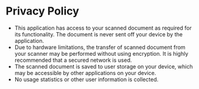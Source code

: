 # Privacy Policy
- This application has access to your scanned document as required for its functionality. The document is never sent off your device by the application.
- Due to hardware limitations, the transfer of scanned document from your scanner may be performed without using encryption. It is highly recommended that a secured network is used.
- The scanned document is saved to user storage on your device, which may be accessible by other applications on your device.
- No usage statistics or other user information is collected.
